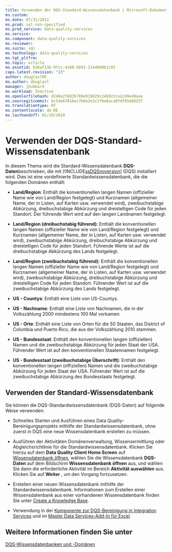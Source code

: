 ```yaml
---
title: Verwenden der DQS-Standard-Wissensdatenbank | Microsoft-Dokumentation
ms.custom: 
ms.date: 07/31/2012
ms.prod: sql-non-specified
ms.prod_service: data-quality-services
ms.service: 
ms.component: data-quality-services
ms.reviewer: 
ms.suite: sql
ms.technology: data-quality-services
ms.tgt_pltfrm: 
ms.topic: article
ms.assetid: b36af13b-9fcc-4168-bb92-214d600b1c93
caps.latest.revision: "13"
author: douglaslMS
ms.author: douglasl
manager: jhubbard
ms.workload: Inactive
ms.openlocfilehash: d240a27603b780e919d29c24b922ce2c99e49aae
ms.sourcegitcommit: 6c54e67818ec7b0a2e3c1f6e8aca0fdf65e6625f
ms.translationtype: HT
ms.contentlocale: de-DE
ms.lasthandoff: 01/19/2018
---
```

# <a name="using-the-dqs-default-knowledge-base"></a>Verwenden der DQS-Standard-Wissensdatenbank
  In diesem Thema wird die Standard-Wissensdatenbank **DQS-Daten**beschrieben, die mit [!INCLUDE[ssDQSnoversion](../includes/ssdqsnoversion-md.md)] (DQS) installiert wird. Dies ist eine vordefinierte Standardwissensdatenbank, die die folgenden Domänen enthält:  
  
-   **Land/Region**: Enthält die konventionellen langen Namen (offizieller Name wie von Land/Region festgelegt) und Kurznamen (allgemeiner Name, der in Listen, auf Karten usw. verwendet wird), zweibuchstabige Abkürzung, dreibuchstabige Abkürzung und dreistelligen Code für jeden Standort.  Der führende Wert wird auf den langen Landnamen festgelegt.  
  
-   **Land/Region (dreibuchstabig führend)**: Enthält die konventionellen langen Namen (offizieller Name wie von Land/Region festgelegt) und Kurznamen (allgemeiner Name, der in Listen, auf Karten usw. verwendet wird), zweibuchstabige Abkürzung, dreibuchstabige Abkürzung und dreistelligen Code für jeden Standort.  Führende Werte ist auf die dreibuchstabige Abkürzung des Lands festgelegt.  
  
-   **Land/Region (zweibuchstabig führend)**: Enthält die konventionellen langen Namen (offizieller Name wie von Land/Region festgelegt) und Kurznamen (allgemeiner Name, der in Listen, auf Karten usw. verwendet wird), zweibuchstabige Abkürzung, dreibuchstabige Abkürzung und dreistelligen Code für jeden Standort.  Führender Wert ist auf die zweibuchstabige Abkürzung des Lands festgelegt.  
  
-   **US - Countys**: Enthält eine Liste von US-Countys.  
  
-   **US - Nachname**: Enthält eine Liste von Nachnamen, die in der Volkszählung 2000 mindestens 100 Mal vorkamen.  
  
-   **US - Orte**: Enthält eine Liste von Orten für die 50 Staaten, das District of Columbia und Puerto Rico, die aus der Volkszählung 2010 stammen.  
  
-   **US - Bundesstaat**: Enthält den konventionellen langen (offiziellen) Namen und die zweibuchstabige Abkürzung für jeden Staat der USA. Führender Wert ist auf den konventionellen Staatennamen festgelegt.  
  
-   **US - Bundesstaat (zweibuchstabige Überschrift)**: Enthält den konventionellen langen (offiziellen) Namen und die zweibuchstabige Abkürzung für jeden Staat der USA. Führender Wert ist auf die zweibuchstabige Abkürzung des Bundesstaats festgelegt.  
  
## <a name="using-the-default-knowledge-base"></a>Verwenden der Standard-Wissensdatenbank  
 Sie können die DQS-Standardwissensdatenbank (DQS-Daten) auf folgende Weise verwenden:  
  
-   Schnelles Starten und Ausführen eines Data Quality-Bereinigungsprojekts mithilfe der Standardwissensdatenbank, ohne zuerst in DQS eine neue Wissensdatenbank erstellen zu müssen.  
  
-   Ausführen der Aktivitäten Domänenverwaltung, Wissensermittlung oder Abgleichsrichtlinie für die Standardwissensdatenbank. Klicken Sie hierzu auf dem **Data Quality Client Home Screen** auf [Wissensdatenbank öffnen](../data-quality-services/data-quality-client-home-screen.md), wählen Sie die Wissensdatenbank **DQS-Daten** auf dem Bildschirm **Wissensdatenbank öffnen** aus, und wählen Sie dann die erforderliche Aktivität im Bereich **Aktivität auswählen** aus. Klicken Sie auf **Weiter** , um den Vorgang fortzusetzen.  
  
-   Erstellen einer neuen Wissensdatenbank mithilfe der Standardwissensdatenbank. Informationen zum Erstellen einer Wissensdatenbank aus einer vorhandenen Wissensdatenbank finden Sie unter [Create a Knowledge Base](../data-quality-services/create-a-knowledge-base.md).  
  
-   Verwendung in der [Komponente zur DQS-Bereinigung in Integration Services](http://go.microsoft.com/fwlink/?LinkId=238830) und im [Master Data Services-Add-In für Excel](../master-data-services/microsoft-excel-add-in/data-quality-matching-in-the-mds-add-in-for-excel.md).  
  
## <a name="see-also"></a>Weitere Informationen finden Sie unter  
 [DQS-Wissensdatenbanken und -Domänen](../data-quality-services/dqs-knowledge-bases-and-domains.md)  
  
  
